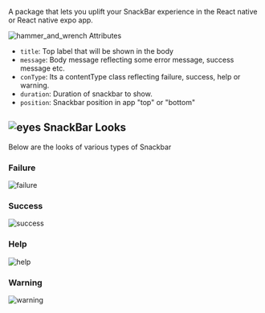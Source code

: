 
A package that lets you uplift your SnackBar experience in the React native or React native expo app.


![hammer_and_wrench](https://github.githubassets.com/images/icons/emoji/unicode/1f6e0.png)  Attributes

-   `title`: Top label that will be shown in the body
-   `message`: Body message reflecting some error message, success message etc. 
-   `conType`: Its a contentType class reflecting failure, success, help or warning.
-   `duration`: Duration of snackbar to show.
-   `position`: Snackbar position in app "top" or "bottom"

## [](https://github.com/mhmzdev/awesome_snackbar_content#-snackbar-looks)![eyes](https://github.githubassets.com/images/icons/emoji/unicode/1f440.png)  SnackBar Looks

Below are the looks of various types of Snackbar

### Failure

![failure](https://user-images.githubusercontent.com/81577537/219106396-6f78d826-eceb-4947-ad69-951e6ee12183.jpeg)

### Success 

![success](https://user-images.githubusercontent.com/81577537/219108595-295edeb7-5354-415b-b2e9-1b2f4975c1e2.jpeg)



### Help
![help](https://user-images.githubusercontent.com/81577537/219108008-96ad6f23-d74c-4c1c-8d2c-5050725a6e61.jpeg)


### Warning

![warning](https://user-images.githubusercontent.com/81577537/219107783-4d1a95aa-dd79-4f0d-a817-b820ebc51238.jpeg)

